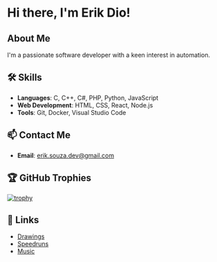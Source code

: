 # Hi there, I'm Erik Dio!


## About Me

I'm a passionate software developer with a keen interest in automation.

## 🛠️ Skills

- **Languages**: C, C++, C#, PHP, Python, JavaScript
- **Web Development**: HTML, CSS, React, Node.js
- **Tools**: Git, Docker, Visual Studio Code

<!--## 🚀 Projects

### [](https://github.com/ErikDio/galactic-something)
A brief description of your project. What does it do? What technologies did you use?

### [Project 2: Another Cool Project](https://github.com/ErikDio/another-cool-project)
A brief description of your project. What does it do? What technologies did you use?
-->

## 📫 Contact Me

- **Email**: [erik.souza.dev@gmail.com](mailto:erik.souza.dev@gmail.com)
<!--
## 📈 GitHub Stats

![Erik Dio's GitHub stats](https://github-readme-stats.vercel.app/api?username=ErikDio&show_icons=true&theme=radical)
-->
## 🏆 GitHub Trophies

[![trophy](https://github-profile-trophy.vercel.app/?username=ErikDio&rank=-C,-?&theme=oldie)](https://github.com/ErikDio/github-profile-trophy)

## 🔗 Links

- [Drawings](https://instagram.com/eyedraw)
- [Speedruns](https://www.speedrun.com/pt-BR/users/ErikDio)
- [Music](https://soundcloud.com/erik-dio)
